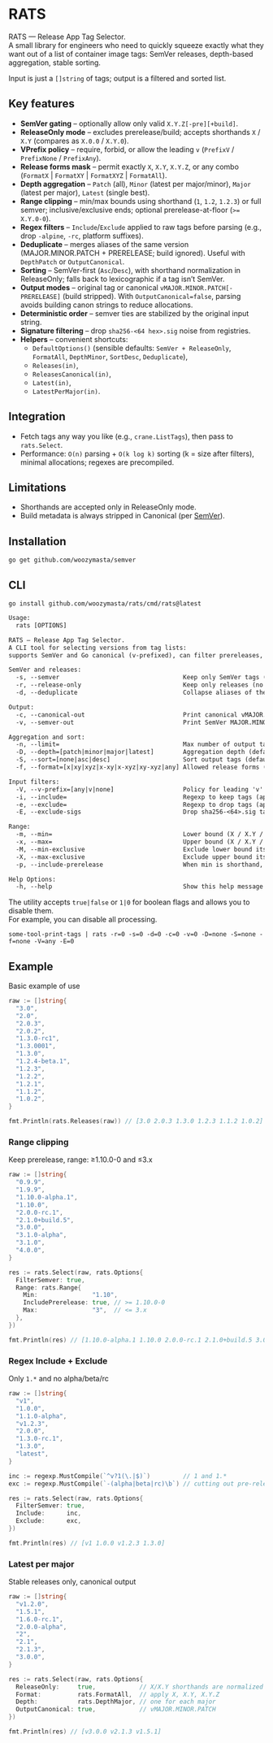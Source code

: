 # RATS

RATS — Release App Tag Selector.  
A small library for engineers who need to
quickly squeeze exactly what they want out of a list of container image
tags: SemVer releases, depth-based aggregation, stable sorting.

Input is just a `[]string` of tags; output is a filtered and sorted list.

## Key features

* **SemVer gating** – optionally allow only valid `X.Y.Z[-pre][+build]`.
* **ReleaseOnly mode** – excludes prerelease/build; accepts shorthands `X` /
  `X.Y` (compares as `X.0.0` / `X.Y.0`).
* **VPrefix policy** – require, forbid, or allow the leading `v` (`PrefixV`
  / `PrefixNone` / `PrefixAny`).
* **Release forms mask** – permit exactly `X`, `X.Y`, `X.Y.Z`, or any combo
  (`FormatX` | `FormatXY` | `FormatXYZ` | `FormatAll`).
* **Depth aggregation** – `Patch` (all), `Minor` (latest per major/minor),
  `Major` (latest per major), `Latest` (single best).
* **Range clipping** – min/max bounds using shorthand (`1`, `1.2`, `1.2.3`)
  or full semver; inclusive/exclusive ends; optional prerelease-at-floor
  (`>= X.Y.0-0`).
* **Regex filters** – `Include`/`Exclude` applied to raw tags before parsing
  (e.g., drop `-alpine`, `-rc`, platform suffixes).
* **Deduplicate** – merges aliases of the same version (MAJOR.MINOR.PATCH +
  PRERELEASE; build ignored). Useful with `DepthPatch` or `OutputCanonical`.
* **Sorting** – SemVer-first (`Asc`/`Desc`), with shorthand normalization in
  ReleaseOnly; falls back to lexicographic if a tag isn’t SemVer.
* **Output modes** – original tag or canonical
  `vMAJOR.MINOR.PATCH[-PRERELEASE]` (build stripped). With
  `OutputCanonical=false`, parsing avoids building canon strings to reduce
  allocations.
* **Deterministic order** – semver ties are stabilized by the original input
  string.
* **Signature filtering** – drop `sha256-<64 hex>.sig` noise from
  registries.
* **Helpers** – convenient shortcuts:
  * `DefaultOptions()` (sensible defaults: `SemVer + ReleaseOnly`,
    `FormatAll`, `DepthMinor`, `SortDesc`, `Deduplicate`),
  * `Releases(in)`,
  * `ReleasesCanonical(in)`,
  * `Latest(in)`,
  * `LatestPerMajor(in)`.

## Integration

* Fetch tags any way you like (e.g., `crane.ListTags`), then pass to
  `rats.Select`.
* Performance: `O(n)` parsing + `O(k log k)` sorting (k = size after
  filters), minimal allocations; regexes are precompiled.

## Limitations

* Shorthands are accepted only in ReleaseOnly mode.
* Build metadata is always stripped in Canonical (per [SemVer]).

## Installation

```shell
go get github.com/woozymasta/semver
```

## CLI

```shell
go install github.com/woozymasta/rats/cmd/rats@latest
```

```txt
Usage:
  rats [OPTIONS]

RATS — Release App Tag Selector.
A CLI tool for selecting versions from tag lists:
supports SemVer and Go canonical (v-prefixed), can filter prereleases, drop build metadata, sort and aggregate results.

SemVer and releases:
  -s, --semver                                  Keep only SemVer tags (X.Y.Z[-pre][+build]) (default: true)
  -r, --release-only                            Keep only releases (no -pre/+build); allow X / X.Y / X.Y.Z (default: true)
  -d, --deduplicate                             Collapse aliases of the same version (MAJOR.MINOR.PATCH+PRERELEASE) (default: true)

Output:
  -c, --canonical-out                           Print canonical vMAJOR.MINOR.PATCH[-PRERELEASE] (drop +BUILD)
  -v, --semver-out                              Print SemVer MAJOR.MINOR.PATCH[-PRERELEASE][+BUILD]

Aggregation and sort:
  -n, --limit=                                  Max number of output tags (<=0 = unlimited) (default: 0)
  -D, --depth=[patch|minor|major|latest]        Aggregation depth (default: minor)
  -S, --sort=[none|asc|desc]                    Sort output tags (default: desc)
  -f, --format=[x|xy|xyz|x-xy|x-xyz|xy-xyz|any] Allowed release forms (when --release-only) (default: any)

Input filters:
  -V, --v-prefix=[any|v|none]                   Policy for leading 'v' in tags (default: any)
  -i, --include=                                Regexp to keep tags (applied before parsing)
  -e, --exclude=                                Regexp to drop tags (applied before parsing)
  -E, --exclude-sigs                            Drop sha256-<64>.sig tags

Range:
  -m, --min=                                    Lower bound (X / X.Y / X.Y.Z or full SemVer)
  -x, --max=                                    Upper bound (X / X.Y / X.Y.Z or full SemVer)
  -M, --min-exclusive                           Exclude lower bound itself
  -X, --max-exclusive                           Exclude upper bound itself
  -p, --include-prerelease                      When min is shorthand, include prereleases at the floor (>= X.Y.0-0)

Help Options:
  -h, --help                                    Show this help message
```

The utility accepts `true|false` or `1|0` for boolean flags and allows you
to disable them.  
For example, you can disable all processing.

```shell
some-tool-print-tags | rats -r=0 -s=0 -d=0 -c=0 -v=0 -D=none -S=none -f=none -V=any -E=0
```

## Example

Basic example of use

```go
raw := []string{
  "3.0",
  "2.0",
  "2.0.3",
  "2.0.2",
  "1.3.0-rc1",
  "1.3.0001",
  "1.3.0",
  "1.2.4-beta.1",
  "1.2.3",
  "1.2.2",
  "1.2.1",
  "1.1.2",
  "1.0.2",
}

fmt.Println(rats.Releases(raw)) // [3.0 2.0.3 1.3.0 1.2.3 1.1.2 1.0.2]
```

### Range clipping

Keep prerelease, range: ≥1.10.0-0 and ≤3.x

```go
raw := []string{
  "0.9.9",
  "1.9.9",
  "1.10.0-alpha.1",
  "1.10.0",
  "2.0.0-rc.1",
  "2.1.0+build.5",
  "3.0.0",
  "3.1.0-alpha",
  "3.1.0",
  "4.0.0",
}

res := rats.Select(raw, rats.Options{
  FilterSemver: true,
  Range: rats.Range{
    Min:               "1.10",
    IncludePrerelease: true, // >= 1.10.0-0
    Max:               "3",  // <= 3.x
  },
})

fmt.Println(res) // [1.10.0-alpha.1 1.10.0 2.0.0-rc.1 2.1.0+build.5 3.0.0 3.1.0-alpha 3.1.0]
```

### Regex Include + Exclude

Only `1.*` and no alpha/beta/rc

```go
raw := []string{
  "v1",
  "1.0.0",
  "1.1.0-alpha",
  "v1.2.3",
  "2.0.0",
  "1.3.0-rc.1",
  "1.3.0",
  "latest",
}

inc := regexp.MustCompile(`^v?1(\.|$)`)         // 1 and 1.*
exc := regexp.MustCompile(`-(alpha|beta|rc)\b`) // cutting out pre-releases

res := rats.Select(raw, rats.Options{
  FilterSemver: true,
  Include:      inc,
  Exclude:      exc,
})

fmt.Println(res) // [v1 1.0.0 v1.2.3 1.3.0]
```

### Latest per major

Stable releases only, canonical output

```go
raw := []string{
  "v1.2.0",
  "1.5.1",
  "1.6.0-rc.1",
  "2.0.0-alpha",
  "2",
  "2.1",
  "2.1.3",
  "3.0.0",
}

res := rats.Select(raw, rats.Options{
  ReleaseOnly:     true,            // X/X.Y shorthands are normalized
  Format:          rats.FormatAll,  // apply X, X.Y, X.Y.Z
  Depth:           rats.DepthMajor, // one for each major
  OutputCanonical: true,            // vMAJOR.MINOR.PATCH
})

fmt.Println(res) // [v3.0.0 v2.1.3 v1.5.1]
```

[SemVer]: https://semver.org/
